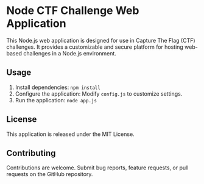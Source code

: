 # Node CTF Challenge Web Application

This Node.js web application is designed for use in Capture The Flag (CTF) challenges. 
It provides a customizable and secure platform for hosting web-based challenges in a Node.js environment.

## Usage
1. Install dependencies: `npm install`
2. Configure the application: Modify `config.js` to customize settings.
3. Run the application: `node app.js`

## License
This application is released under the MIT License.

## Contributing
Contributions are welcome. Submit bug reports, feature requests, or pull requests on the GitHub repository.
